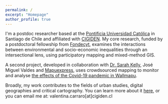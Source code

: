 ```yaml
---
permalink: /
excerpt: "Homepage"
author_profile: true
---
```


I'm a postdoc researcher based at the [Pontificia Universidad Católica](https://www.uc.cl/) in Santiago de Chile and affiliated with [CIGIDEN](http://www.cigiden.cl/en/home/). My core research, funded by a postdoctoral fellowship from [Fondecyt](https://www.conicyt.cl/fondecyt/), examines the interactions between environmental and socio-economic inequalities through an intersectional lens, using participatory mapping and mixed-method GIS.  

A second project, developed in collaboration with [Dr. Sarah Kelly](https://www.kellygeolab.com), José Miguel Valdes and [Mapuexpress](https://www.mapuexpress.org/), uses crowdsourced mapping to monitor and analyse [the effects of the Covid-19 pandemic in Wallmapu](https://www.mapuexpress.org/coronavirus/).

Broadly, my work contributes to the fields of urban studies, digital geographies and critical cartography. You can learn more about it [here](https://vcarraro.com//about), or you can email me at: valentina.carraro[at]cigiden.cl
